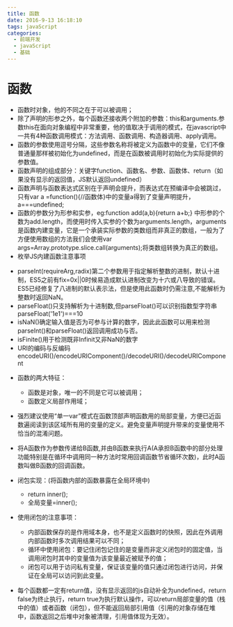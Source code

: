 ```yaml
---
title: 函数
date: 2016-9-13 16:18:10
tags: javaScript
categories:
  - 前端开发
  - javaScript
  - 基础
---
```


# 函数

*  函数时对象，他的不同之在于可以被调用；
*  除了声明的形参之外，每个函数还接收两个附加的参数：this和arguments.参数this在面向对象编程中非常重要，他的值取决于调用的模式，在javascript中一共有4种函数调用模式：方法调用、函数调用、构造器调用、apply调用。
*  函数的参数使用逗号分隔，这些参数名称将被定义为函数中的变量，它们不像普通量那样被初始化为undefined，而是在函数被调用时初始化为实际提供的参数值。
*  函数声明的组成部分：关键字function、函数名、参数、函数体、return（如果没有显示的返回值，JS默认返回undefined）
*  函数声明与函数表达式区别在于声明会提升，而表达式在预编译中会被跳过，只有var a =function(){//函数体}中的变量a得到了变量声明提升，a===undefined;
*  函数的参数分为形参和实参，eg:function add(a,b){return a+b;}  中形参的个数为add.length，而使用时传入实参的个数为arguments.length，arguments是函数内建变量，它是一个承装实际参数的类数组而非真正的数组，一般为了方便使用数组的方法我们会使用var args=Array.prototype.slice.call(arguments);将类数组转换为真正的数组。
*   枚举JS内建函数注意事项
   -  parseInt(requireArg,radix)第二个参数用于指定解析整数的进制，默认十进制，ES5之前有fix=0x||0时候易造成默认进制改变为十六或八导致的错误。ES5已经修复了八进制的默认表示法，但是使用此函数时仍需注意,不能解析为整数时返回NaN。
   -  parseFloat()只支持解析为十进制数,但parseFloat()可以识别指数型字符串parseFloat('1e1')===10
   -  isNaN()确定输入值是否为可参与计算的数字，因此此函数可以用来检测parseInt()和parseFloat()返回调用成功与否。
   -  isFinite()用于检测既非Infinit又非NaN的数字
   -  URI的编码与反编码 encodeURI()/encodeURIComponent()/decodeURI()/decodeURIComponent

*  函数的两大特征：
   -  函数是对象，唯一的不同是它可以被调用；
   -  函数定义局部作用域；
*  强烈建议使用“单一var”模式在函数顶部声明函数用的局部变量，方便已近函数遍阅读到该区域所有用的变量的定义。避免变量声明提升带来的变量使用不恰当的混淆问题。
*  将A函数作为参数传递给B函数,并由B函数来执行A(A承担B函数中的部分处理功能特别是在循环中调用同一种方法时常用回调函数节省循环次数)，此时A函数叫做B函数的回调函数。
*  闭包实现：(将函数内部的函数暴露在全局环境中)
   -  return inner();
   -  全局变量=inner();
*  使用闭包的注意事项：
   -  内部函数保存的是作用域本身，也不是定义函数时的快照，因此在外调用内部函数时多次调用结果可以不同；
   -  循环中使用闭包：要记住闭包记住的是变量而非定义闭包时的固定值，当调用闭包时其中的变量值为该变量最近被赋予的值；
   -  闭包可以用于访问私有变量，保证该变量的值只通过闭包进行访问，并保证在全局可以访问到此变量。

*  每个函数都一定有return值，没有显示返回的js自动补全为undefined，return false为终止执行，return true为执行默认操作，可以return局部变量的值（栈中的值）或者函数（闭包），但不能返回局部引用值（引用的对象存储在堆中，函数返回之后堆中对象被清理，引用值体现为无效）。